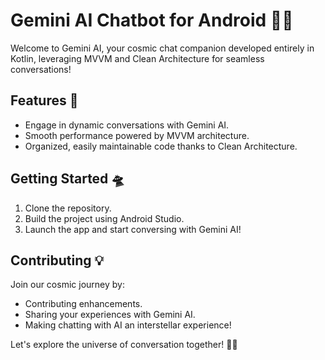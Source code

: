 # Gemini AI Chatbot for Android 🌌🤖

Welcome to Gemini AI, your cosmic chat companion developed entirely in Kotlin, leveraging MVVM and Clean Architecture for seamless conversations!

## Features 🚀

- Engage in dynamic conversations with Gemini AI.
- Smooth performance powered by MVVM architecture.
- Organized, easily maintainable code thanks to Clean Architecture.

## Getting Started 🛸

1. Clone the repository.
2. Build the project using Android Studio.
3. Launch the app and start conversing with Gemini AI!

## Contributing 💡

Join our cosmic journey by:
- Contributing enhancements.
- Sharing your experiences with Gemini AI.
- Making chatting with AI an interstellar experience!

Let's explore the universe of conversation together! 🌟✨
